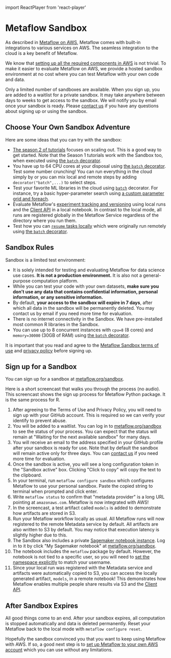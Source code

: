 import ReactPlayer from 'react-player'

# Metaflow Sandbox

As described in [Metaflow on AWS](metaflow-on-aws.md), Metaflow comes with built-in integrations to various services on AWS. The seamless integration to the cloud is a key benefit of Metaflow.

We know that [setting up all the required components in AWS](deploy-to-aws.md) is not trivial. To make it easier to evaluate Metaflow on AWS, we provide a hosted sandbox environment at no cost where you can test Metaflow with your own code and data.

Only a limited number of sandboxes are available. When you sign up, you are added to a waitlist for a private sandbox. It may take anywhere between days to weeks to get access to the sandbox. We will notify you by email once your sandbox is ready. Please [contact us](../introduction/getting-in-touch.md) if you have any questions about signing up or using the sandbox.

## Choose Your Own Sandbox Adventure

Here are some ideas that you can try with the sandbox:

- [The season 2 of tutorials](../getting-started/tutorials/season-2-scaling-out-and-up/) focuses on scaling out. This is a good way to get started. Note that the Season 1 tutorials work with the Sandbox too, when executed using [the `batch` decorator](../metaflow/scaling.md).
- You have up to 64 CPU cores at your disposal using [the `batch` decorator](../metaflow/scaling.md). Test some number crunching! You can run everything in the cloud simply by or you can mix local and remote steps by adding `decorator("batch",...)` to select steps.
- Test your favorite ML libraries in the cloud using [`batch`](../metaflow/scaling.md) decorator. For instance, try a basic hyper-parameter search using [a custom parameter grid and foreach](../metaflow/basics.md#foreach).
- Evaluate Metaflow's [experiment tracking and versioning](../metaflow/tagging.md) using local runs and the [Client API](../metaflow/client.md) in a local notebook. In contrast to the local mode, all runs are registered globally in the Metaflow Service regardless of the directory where you run them.
- Test how you can [`resume` tasks locally](../metaflow/debugging.md#how-to-use-the-resume-command) which were originally run remotely using [the `batch` decorator](../metaflow/scaling.md).

## Sandbox Rules

Sandbox is a limited test environment:

- It is solely intended for testing and evaluating Metaflow for data science use cases. **It is not a production environment.** It is also not a general-purpose computation platform.
- While you can test your code with your own datasets, **make sure you don’t use any data that contains confidential information, personal information, or any sensitive information.**
- By default, **your access to the sandbox will expire in 7 days**, after which all data in the sandbox will be permanently deleted. You may contact us by email if you need more time for evaluation.
- There is no internet connectivity in the Sandbox. We have pre-installed most common R libraries in the Sandbox.
- You can use up to 8 concurrent instances with `cpu=8` \(8 cores\) and `memory=30000` \(30GB of RAM\) using [the `batch` decorator](../metaflow/scaling.md).

It is important that you read and agree to the [Metaflow Sandbox terms of use](https://metaflow.org/sandbox-tos.html) and [privacy policy](https://metaflow.org/sandbox-privacy.html) before signing up.

## Sign up for a Sandbox

You can sign up for a sandbox at [metaflow.org/sandbox](https://metaflow.org/sandbox).

Here is a short screencast that walks you through the process \(no audio\). This screencast shows the sign up process for Metaflow Python package. It is the same process for R.

<ReactPlayer  controls url="https://www.youtube.com/watch?v=SMvgAINYGqU" />

1. After agreeing to the Terms of Use and Privacy Policy, you will need to sign up with your GitHub account. This is required so we can verify your identify to prevent abuse.
2. You will be added to a waitlist. You can log in to [metaflow.org/sandbox](https://metaflow.org/sandbox) to see the status of your process. You can expect that the status will remain at "Waiting for the next available sandbox" for many days.
3. You will receive an email to the address specified in your GitHub profile after your sandbox is ready for use. Note that by default the sandbox will remain active only for three days. You can [contact us](../introduction/getting-in-touch.md) if you need more time for evaluation.
4. Once the sandbox is active, you will see a long configuration token in the "Sandbox active" box. Clicking "Click to copy" will copy the text to the clipboard.
5. In your terminal, run `metaflow configure sandbox` which configures Metaflow to use your personal sandbox. Paste the copied string to terminal when prompted and click enter.
6. Write `metaflow status` to confirm that "metadata provider" is a long URL pointing at `amazonaws.com`. Metaflow is now integrated with AWS!
7. In the screencast, a test artifact called `models` is added to demonstrate how artifacts are stored in S3.
8. Run your Metaflow workflow locally as usual. All Metaflow runs will now registered to the remote Metadata service by default. All artifacts are also written to S3 by default. You may notice that execution latency is slightly higher due to this.
9. The Sandbox also includes a private [Sagemaker notebook instance](https://docs.aws.amazon.com/sagemaker/latest/dg/nbi.html). Log in to it by click "My Sagemaker notebook" at [metaflow.org/sandbox](https://metaflow.org/sandbox).
10. The notebook includes the `metaflow` package by default. However, the notebook is not tied to a specific user, so you will need to [set the namespace explicitly](../metaflow/tagging.md#switching-namespaces) to match your username.
11. Since your local run was registered with the Metadata service and artifacts were automatically copied to S3, you can access the locally generated artifact, `models`, in a remote notebook! This demonstrates how Metaflow enables multiple people share results via S3 and the [Client API](../metaflow/client.md).

## After Sandbox Expires

All good things come to an end. After your sandbox expires, all computation is stopped automatically and data is deleted permanently. Reset your Metaflow back to the local mode with `metaflow configure reset`.

Hopefully the sandbox convinced you that you want to keep using Metaflow with AWS. If so, a good next step is to [set up Metaflow to your own AWS account](deploy-to-aws.md) which you can use without any limitations.
